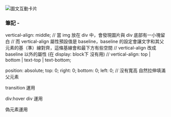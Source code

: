 ![圖文互動卡片](/L2.png "圖文互動卡片")

### 筆記 -

vertical-align: middle;
  // 當 img 放在 div 中，會發現圖片與 div 底部有一小塊留白
  // 而 vertical-align 屬性預設值是 baseline，baseline 的設定會讓文字和其父元素的基（準）線對齊，這條基線會和最下方有些空間
  // vertical-align 改成 baseline 以外的屬性  (在 display: block下 沒有用)
  // vertical-align: top | bottom | text-top | text-bottom;
  
position: absolute;
  top: 0;
  right: 0;
  bottom: 0;
  left: 0; // 沒有寬高 自然拉伸填滿父元素

transition 運用

div:hover div 運用

偽元素運用